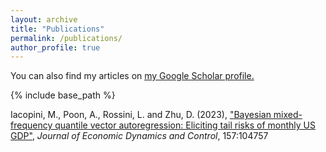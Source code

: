```yaml
---
layout: archive
title: "Publications"
permalink: /publications/
author_profile: true
---
```


You can also find my articles on <u><a href="{{author.googlescholar}}">my Google Scholar profile</a>.</u>

{% include base_path %}

Iacopini, M., Poon, A., Rossini, L. and Zhu, D. (2023), ["Bayesian mixed-frequency quantile vector autoregression: Eliciting tail risks of monthly US GDP"]("https://www.sciencedirect.com/science/article/pii/S016518892300163X?via%3Dihub"), _Journal of Economic Dynamics and Control_, 157:104757

